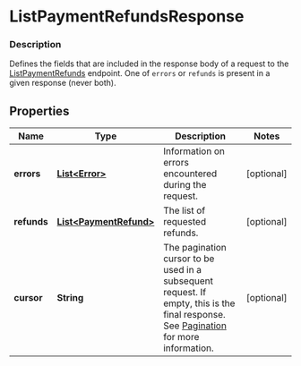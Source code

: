 
# ListPaymentRefundsResponse

### Description

Defines the fields that are included in the response body of a request to the [ListPaymentRefunds](#endpoint-refunds-listpaymentrefunds) endpoint.  One of `errors` or `refunds` is present in a given response (never both).

## Properties
Name | Type | Description | Notes
------------ | ------------- | ------------- | -------------
**errors** | [**List&lt;Error&gt;**](Error.md) | Information on errors encountered during the request. |  [optional]
**refunds** | [**List&lt;PaymentRefund&gt;**](PaymentRefund.md) | The list of requested refunds. |  [optional]
**cursor** | **String** | The pagination cursor to be used in a subsequent request. If empty, this is the final response.  See [Pagination](/basics/api101/pagination) for more information. |  [optional]



